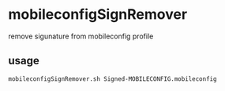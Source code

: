 # mobileconfigSignRemover

remove sigunature from mobileconfig profile

## usage

```
mobileconfigSignRemover.sh Signed-MOBILECONFIG.mobileconfig
```
